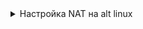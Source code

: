 <details><summary>Настройка NAT на alt linux</summary>
  
Включить ip-адресацию `/etc/sysctl.conf`
```
net.ipv4.ip_forward = 1
```

Приминить изменения
```
sudo sysctl -p
```

Интерфейсы:
- `eth0` - внешний интерфейс
- `eth1` - внутрений интерфейс

Интерфейс с раздачей интернета:
```
iptables -t nat -A POSTROUTING -o eth0 -j MASQUERADE
```

Разрешения на передачу адресации:
```
iptables -A FORWARD -i eth1 -o eth0 -j ACCEPT
iptables -A FORWARD -i eth0 -o eth1 -m state --state ESTABLISHED,RELATED -j ACCEPT
```

Сохранить настройку:
```
iptables-save
```


<summary>Настройка NAT на eco router</summary>

## ISP

```
object-group network LOCAL_NET
  ip address-range 172.16.5.1-172.16.5.2
  ip address-range 172.16.4.1-172.16.4.2
exit

nat source
  ruleset SNAT
    to interface gi1/0/1
    rule 1
      match source-address LOCAL_NET
      action source-nat interface
      enable
    exit
  exit
exit
```

## HQ-RTR

```
interface TO-ISP
 ip nat outside
!
interface HQ-SRV
 ip nat inside
!
interface HQ-CLI
 ip nat inside
!
interface HQ-MGMT
 ip nat inside
!
ip nat pool NAT_POOL 192.168.0.1-192.168.0.254
!
ip nat source dynamic inside-to-outside pool NAT_POOL overload interface TO-ISP
```

## BR-RTR

```
object-group network LOCAL_NET
  ip address-range 192.168.1.1-192.168.1.30
exit

nat source
  ruleset SNAT
    to interface gi1/0/1
    rule 1
      match source-address LOCAL_NET
      action source-nat interface
      enable
    exit
  exit
exit
```
<details>
